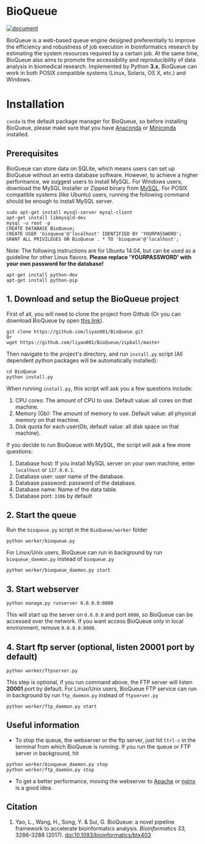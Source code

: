 # BioQueue
[![document](https://readthedocs.org/projects/bioqueue/badge/?version=latest "document")](https://bioqueue.readthedocs.io/en/latest/?badge=latest)

BioQueue is a web-based queue engine designed preferentially to improve the efficiency and robustness of job execution in bioinformatics research by estimating the system resources required by a certain job. At the same time, BioQueue also aims to promote the accessibility and reproducibility of data analysis in biomedical research. Implemented by Python **3.x**, BioQueue can work in both POSIX compatible systems (Linux, Solaris, OS X, etc.) and Windows.
# Installation
`conda` is the default package manager for BioQueue, so before installing BioQueue, please make sure that you have [Anaconda](https://docs.anaconda.com/anaconda/install/) or [Miniconda](https://docs.conda.io/projects/conda/en/latest/user-guide/install/) installed.
## Prerequisites
BioQueue can store data on SQLite, which means users can set up BioQueue without an extra database software. However, to achieve a higher performance, we suggest users to install MySQL. For Windows users, download the MySQL Installer or Zipped binary from [MySQL](http://www.mysql.com/downloads/). For POSIX compatible systems (like Ubuntu) users, running the following command should be enough to install MySQL server.
```
sudo apt-get install mysql-server mysql-client
apt-get install libmysqld-dev
mysql -u root -p
CREATE DATABASE BioQueue;
CREATE USER 'bioqueue'@'localhost' IDENTIFIED BY 'YOURPASSWORD';
GRANT ALL PRIVILEGES ON BioQueue . * TO 'bioqueue'@'localhost';
```
Note: The following instructions are for Ubuntu 14.04, but can be used as a guideline for other Linux flavors. **Please replace 'YOURPASSWORD' with your own password for the database!**
```
apt-get install python-dev
apt-get install python-pip
```
## 1. Download and setup the BioQueue project
First of all, you will need to clone the project from Github (Or you can download BioQueue by open [this link](https://github.com/liyao001/BioQueue/zipball/master)).
```
git clone https://github.com/liyao001/BioQueue.git
Or
wget https://github.com/liyao001/BioQueue/zipball/master
```
Then navigate to the project's directory, and run `install.py` script (All dependent python packages will be automatically installed):
```
cd BioQueue
python install.py
```
When running `install.py`, this script will ask you a few questions include:
 1. CPU cores: The amount of CPU to use. Default value: all cores on that machine.
 2. Memory (Gb): The amount of memory to use. Default value: all physical memory on that machine.
 3. Disk quota for each user(Gb, default value: all disk space on that machine).

If you decide to run BioQueue with MySQL, the script will ask a few more questions:
 1. Database host: If you install MySQL server on your own machine, enter `localhost` or `127.0.0.1`.
 2. Database user: user name of the database.
 3. Database password: password of the database.
 4. Database name: Name of the data table.
 5. Database port: `3306` by default

## 2. Start the queue
Run the `bioqueue.py` script in the `BioQueue/worker` folder
```
python worker/bioqueue.py
```
For Linux/Unix users, BioQueue can run in background by run `bioqueue_daemon.py` instead of `bioqueue.py`
```
python worker/bioqueue_daemon.py start
```

## 3. Start webserver
```
python manage.py runserver 0.0.0.0:8000
```
This will start up the server on `0.0.0.0` and port `8000`, so BioQueue can be accessed over the network. If you want access BioQueue only in local environment, remove `0.0.0.0:8000`.
## 4. Start ftp server (optional, listen 20001 port by default)
```
python worker/ftpserver.py
```
This step is optional, if you run command above, the FTP server will listen **20001** port by default. For Linux/Unix users, BioQueue FTP service can run in background by run `ftp_daemon.py` instead of `ftpserver.py`
```
python worker/ftp_daemon.py start
```

## Useful information
* To stop the queue, the webserver or the ftp server, just hit `Ctrl-c` in the terminal from which BioQueue is running. If you run the queue or FTP server in background, hit
```
python worker/bioqueue_daemon.py stop
python worker/ftp_daemon.py stop
```

* To get a better performance, moving the webserver to [Apache](http://bioqueue.readthedocs.io/en/latest/faq.html#use-bioqueue-with-apache-in-production-environment) or [nginx](https://nginx.org) is a good idea.

## Citation
1. Yao, L., Wang, H., Song, Y. & Sui, G. BioQueue: a novel pipeline framework to accelerate bioinformatics analysis. *Bioinformatics* 33, 3286–3288 (2017). [doi:10.1093/bioinformatics/btx403](https://doi.org/doi:10.1093/bioinformatics/btx403)